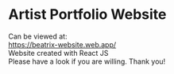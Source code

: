 # Artist Portfolio Website
Can be viewed at: </br>
https://beatrix-website.web.app/
</br>
Website created with React JS </br>
Please have a look if you are willing. Thank you!


